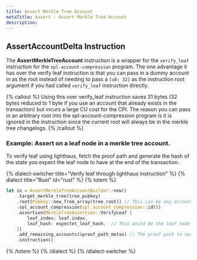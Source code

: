 ```yaml
---
title: Assert Merkle Tree Account
metaTitle: Assert - Assert Merkle Tree Account
description:
---
```


## AssertAccountDelta Instruction

The **AssertMerkleTreeAccount** instruction is a wrapper for the `verify_leaf` instruction for the `spl-account-compression` program. The one advantage it has over the verify leaf instruction is that you can pass in a dummy account in as the root instead of needing to pass a `[u8; 32]` as the instruction root argument if you had called `verify_leaf` instruction directly.

{% callout %}
Using this over verify_leaf instruction saves 31 bytes (32 bytes reduced to 1 byte if you use an account that already exists in the transaction) but incurs a large CU cost for the CPI. The reason you can pass in an arbitrary root into the spl-account-compression program is it is ignored in the instruction since the current root will always be in the merkle tree changelogs.
{% /callout %}

### Example: Assert on a leaf node in a merkle tree account.

To verify leaf using lighthaus, fetch the proof path and generate the hash of the state you expect the leaf node to have at the end of the transaction.

{% dialect-switcher title="Verify leaf through lighthaus instruction" %}
{% dialect title="Rust" id="rust" %}
{% totem %}

```rust
let ix = AssertMerkleTreeAccountBuilder::new()
    .target_merkle_tree(tree_pubkey)
    .root(Pubkey::new_from_array(tree_root)) // This can be any account, preferably one that already exists in the transaction. See the note above.
    .spl_account_compression(spl_account_compression::id())
    .assertion(MerkleTreeAssertion::VerifyLeaf {
        leaf_index: leaf.index,
        leaf_hash: expectet_leaf_hash,  // This would be the leaf node with the state you expect at the end of the transaction.
    })
    .add_remaining_accounts(&proof_path_metas) // The proof path to verify the leaf node.
    .instruction()
```

{% /totem %}
{% /dialect %}
{% /dialect-switcher %}
